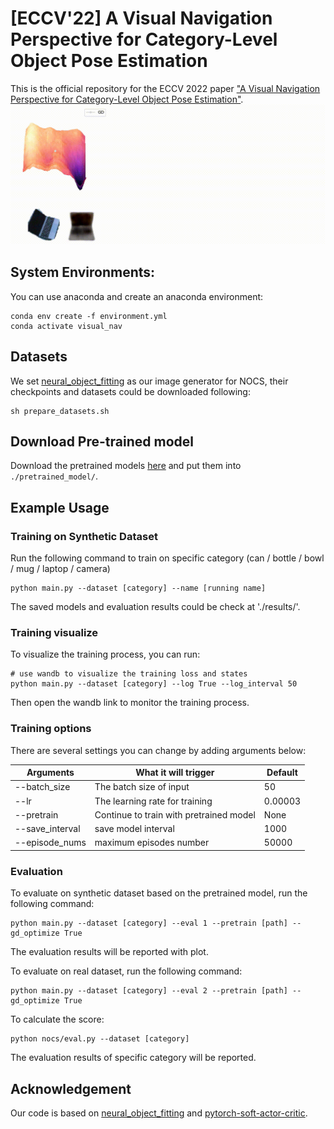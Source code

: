 # [ECCV'22] A Visual Navigation Perspective for Category-Level Object Pose Estimation

This is the official repository for the ECCV 2022 paper ["A Visual Navigation Perspective for Category-Level Object Pose Estimation"](https://arxiv.org/abs/2203.13572). 
![](https://github.com/wrld/visual_navigation_pose_estimation/blob/main/images/teaser_video.gif)
## System Environments:

You can use anaconda and create an anaconda environment:

``` shell
conda env create -f environment.yml
conda activate visual_nav
```
## Datasets
We set [neural_object_fitting](https://github.com/xuchen-ethz/neural_object_fitting) as our image generator for NOCS, their checkpoints and datasets could be downloaded following:

``` shell
sh prepare_datasets.sh
```

## Download Pre-trained model

Download the pretrained models [here](https://drive.google.com/drive/folders/1WFB1fJNyJgWUdyxqKHrpsUXuUpmImhcm?usp=sharing) and put them into `./pretrained_model/`.

## Example Usage

### Training on Synthetic Dataset

Run the following command to train on specific category (can / bottle / bowl / mug / laptop / camera)
```
python main.py --dataset [category] --name [running name]
```

The saved models and evaluation results could be check at './results/'.
### Training visualize

To visualize the training process, you can run:

``` shell
# use wandb to visualize the training loss and states
python main.py --dataset [category] --log True --log_interval 50
```
Then open the wandb link to monitor the training process.
### Training options

There are several settings you can change by adding arguments below:

| Arguments           | What it will trigger                            | Default              |
| ------------------- | ----------------------------------------------- | -------------------- |
| --batch_size        | The batch size of input                         |   50                  |
| --lr                | The learning rate for training                  | 0.00003                  |
| --pretrain          | Continue to train with pretrained model         |  None                    |
| --save_interval     | save model interval                             |  1000                    |
| --episode_nums      | maximum episodes number                         |  50000                    |

### Evaluation

To evaluate on synthetic dataset based on the pretrained model, run the following command:
``` shell
python main.py --dataset [category] --eval 1 --pretrain [path] --gd_optimize True
```
The evaluation results will be reported with plot.

To evaluate on real dataset, run the following command:
``` shell
python main.py --dataset [category] --eval 2 --pretrain [path] --gd_optimize True
```

To calculate the score:
``` shell
python nocs/eval.py --dataset [category]
```
The evaluation results of specific category will be reported.

## Acknowledgement
Our code is based on [neural_object_fitting](https://github.com/xuchen-ethz/neural_object_fitting) and [pytorch-soft-actor-critic](https://github.com/pranz24/pytorch-soft-actor-critic).
